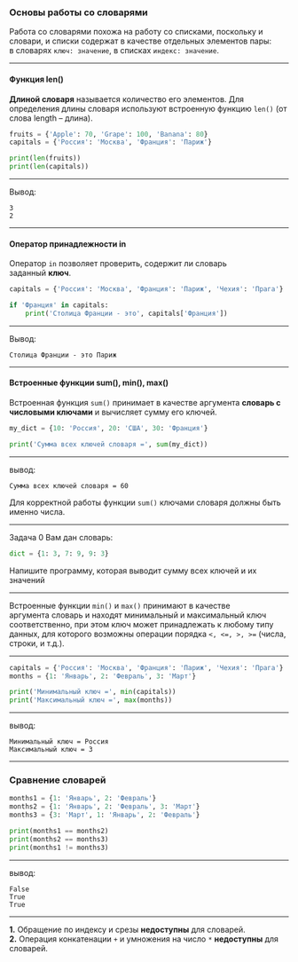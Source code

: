 ### Основы работы со словарями

Работа со словарями похожа на работу со списками, поскольку и словари, и списки содержат в качестве отдельных элементов пары: в словарях `ключ: значение`, в списках `индекс: значение`.

---

#### Функция len()

**Длиной словаря** называется количество его элементов. Для определения длины словаря используют встроенную функцию `len()` (от слова length – длина).

```python
fruits = {'Apple': 70, 'Grape': 100, 'Banana': 80}
capitals = {'Россия': 'Москва', 'Франция': 'Париж'}

print(len(fruits))
print(len(capitals))
```

---

Вывод:

```
3
2
```

---

#### Оператор принадлежности in

Оператор `in` позволяет проверить, содержит ли словарь заданный **ключ**.

```python
capitals = {'Россия': 'Москва', 'Франция': 'Париж', 'Чехия': 'Прага'}

if 'Франция' in capitals:
    print('Столица Франции - это', capitals['Франция'])
```

---

Вывод: 

```
Столица Франции - это Париж
```

---

#### Встроенные функции sum(), min(), max()

Встроенная функция `sum()` принимает в качестве аргумента **словарь с числовыми ключами** и вычисляет сумму его ключей.

```python
my_dict = {10: 'Россия', 20: 'США', 30: 'Франция'}

print('Сумма всех ключей словаря =', sum(my_dict))
```

---

вывод:

```
Сумма всех ключей словаря = 60
```

Для корректной работы функции `sum()` ключами словаря должны быть именно числа.

---

Задача 0
Вам дан словарь:

```python
dict = {1: 3, 7: 9, 9: 3}
```

Напишите программу, которая выводит сумму всех ключей и их значений

---

Встроенные функции `min()` и `max()` принимают в качестве аргумента словарь и находят минимальный и максимальный ключ соответственно, при этом ключ может принадлежать к любому типу данных, для которого возможны операции порядка `<, <=, >, >=` (числа, строки, и т.д.).

---

```python
capitals = {'Россия': 'Москва', 'Франция': 'Париж', 'Чехия': 'Прага'}
months = {1: 'Январь', 2: 'Февраль', 3: 'Март'}

print('Минимальный ключ =', min(capitals))
print('Максимальный ключ =', max(months))
```

---

вывод:

```
Минимальный ключ = Россия
Максимальный ключ = 3
```

---

### Сравнение словарей

```python
months1 = {1: 'Январь', 2: 'Февраль'}
months2 = {1: 'Январь', 2: 'Февраль', 3: 'Март'}
months3 = {3: 'Март', 1: 'Январь', 2: 'Февраль'}

print(months1 == months2)
print(months2 == months3)
print(months1 != months3)
```

---

вывод:

```
False
True
True
```

---

**1.** Обращение по индексу и срезы **недоступны** для словарей.
**2.** Операция конкатенации `+` и умножения на число `*` **недоступны** для словарей.

